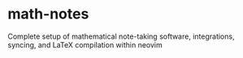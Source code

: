# math-notes
Complete setup of mathematical note-taking software, integrations, syncing, and LaTeX compilation within neovim
